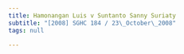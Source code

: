 ```yaml
---
title: Hamonangan Luis v Suntanto Sanny Suriaty
subtitle: "[2008] SGHC 184 / 23\_October\_2008"
tags: null

---
```


